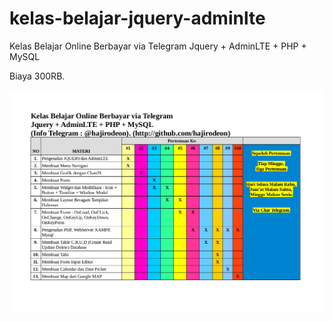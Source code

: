# kelas-belajar-jquery-adminlte
Kelas Belajar Online Berbayar via Telegram Jquery + AdminLTE + PHP + MySQL


Biaya 300RB.

<img src="kurikulum_private_jquery_adminlte.png">
